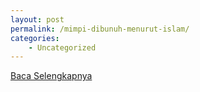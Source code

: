 ```yaml
---
layout: post
permalink: /mimpi-dibunuh-menurut-islam/
categories:
    - Uncategorized
---
```


[Baca Selengkapnya](/06)